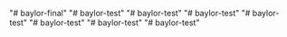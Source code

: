 "# baylor-final" 
"# baylor-test" 
"# baylor-test" 
"# baylor-test" 
"# baylor-test" 
"# baylor-test" 
"# baylor-test" 
"# baylor-test" 
